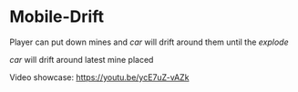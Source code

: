 # Mobile-Drift
Player can put down mines and *car* will drift around them until the *explode*

*car* will drift around latest mine placed

Video showcase: https://youtu.be/ycE7uZ-vAZk
